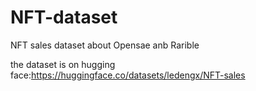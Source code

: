 # NFT-dataset
NFT sales dataset about Opensae anb Rarible

the dataset is on hugging face:https://huggingface.co/datasets/ledengx/NFT-sales
